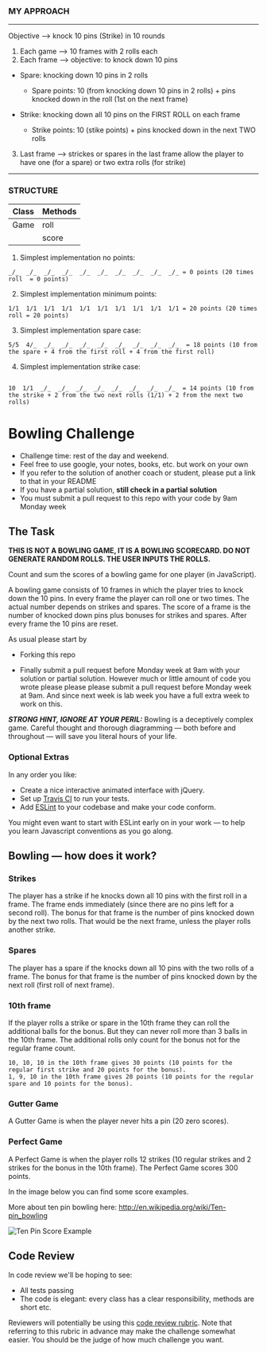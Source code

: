 ### MY APPROACH 
---

Objective --> knock 10 pins (Strike) in 10 rounds

1. Each game --> 10 frames with 2 rolls each 
2. Each frame --> objective: to knock down 10 pins 

- Spare: knocking down 10 pins in 2 rolls
     - Spare points: 10 (from knocking down 10 pins in 2 rolls)
                    +
                     pins knocked down in the roll (1st on the next frame)

- Strike: knocking down all 10 pins on the FIRST ROLL on each frame 
    - Strike points: 10 (stike points)
                    +
                    pins knocked down in the next TWO rolls

3. Last frame --> strickes or spares in the last frame allow the player to have one (for a spare) or two extra rolls (for strike)

---


### STRUCTURE 


| Class       |    Methods  |
|-------------| ----------  |
| Game        | roll        |
|             | score       |


1. Simplest implementation no points: 

```
_/_  _/_  _/_  _/_  _/_  _/_  _/_  _/_  _/_  _/_ = 0 points (20 times roll  = 0 points)
``` 
2. Simplest implementation minimum points: 

```
1/1  1/1  1/1  1/1  1/1  1/1  1/1  1/1  1/1  1/1 = 20 points (20 times roll = 20 points)
```
3. Simplest implementation spare case:

```
5/5  4/_  _/_  _/_  _/_  _/_  _/_  _/_  _/_  _/_  = 18 points (10 from the spare + 4 from the first roll + 4 from the first roll)
```
4. Simplest implementation strike case:

```

10  1/1  _/_  _/_  _/_  _/_  _/_  _/_  _/_  _/_  = 14 points (10 from the strike + 2 from the two next rolls (1/1) + 2 from the next two rolls)

 ```







Bowling Challenge
=================


* Challenge time: rest of the day and weekend.
* Feel free to use google, your notes, books, etc. but work on your own
* If you refer to the solution of another coach or student, please put a link to that in your README
* If you have a partial solution, **still check in a partial solution**
* You must submit a pull request to this repo with your code by 9am Monday week

## The Task

**THIS IS NOT A BOWLING GAME, IT IS A BOWLING SCORECARD. DO NOT GENERATE RANDOM ROLLS. THE USER INPUTS THE ROLLS.**

Count and sum the scores of a bowling game for one player (in JavaScript).

A bowling game consists of 10 frames in which the player tries to knock down the 10 pins. In every frame the player can roll one or two times. The actual number depends on strikes and spares. The score of a frame is the number of knocked down pins plus bonuses for strikes and spares. After every frame the 10 pins are reset.

As usual please start by

* Forking this repo

* Finally submit a pull request before Monday week at 9am with your solution or partial solution.  However much or little amount of code you wrote please please please submit a pull request before Monday week at 9am.  And since next week is lab week you have a full extra week to work on this.

___STRONG HINT, IGNORE AT YOUR PERIL:___ Bowling is a deceptively complex game. Careful thought and thorough diagramming — both before and throughout — will save you literal hours of your life.

### Optional Extras

In any order you like:

* Create a nice interactive animated interface with jQuery.
* Set up [Travis CI](https://travis-ci.org) to run your tests.
* Add [ESLint](http://eslint.org/) to your codebase and make your code conform.

You might even want to start with ESLint early on in your work — to help you
learn Javascript conventions as you go along.

## Bowling — how does it work?

### Strikes

The player has a strike if he knocks down all 10 pins with the first roll in a frame. The frame ends immediately (since there are no pins left for a second roll). The bonus for that frame is the number of pins knocked down by the next two rolls. That would be the next frame, unless the player rolls another strike.

### Spares

The player has a spare if the knocks down all 10 pins with the two rolls of a frame. The bonus for that frame is the number of pins knocked down by the next roll (first roll of next frame).

### 10th frame

If the player rolls a strike or spare in the 10th frame they can roll the additional balls for the bonus. But they can never roll more than 3 balls in the 10th frame. The additional rolls only count for the bonus not for the regular frame count.

    10, 10, 10 in the 10th frame gives 30 points (10 points for the regular first strike and 20 points for the bonus).
    1, 9, 10 in the 10th frame gives 20 points (10 points for the regular spare and 10 points for the bonus).

### Gutter Game

A Gutter Game is when the player never hits a pin (20 zero scores).

### Perfect Game

A Perfect Game is when the player rolls 12 strikes (10 regular strikes and 2 strikes for the bonus in the 10th frame). The Perfect Game scores 300 points.

In the image below you can find some score examples.

More about ten pin bowling here: http://en.wikipedia.org/wiki/Ten-pin_bowling

![Ten Pin Score Example](images/example_ten_pin_scoring.png)

## Code Review

In code review we'll be hoping to see:

* All tests passing
* The code is elegant: every class has a clear responsibility, methods are short etc.

Reviewers will potentially be using this [code review rubric](docs/review.md).  Note that referring to this rubric in advance may make the challenge somewhat easier.  You should be the judge of how much challenge you want.
